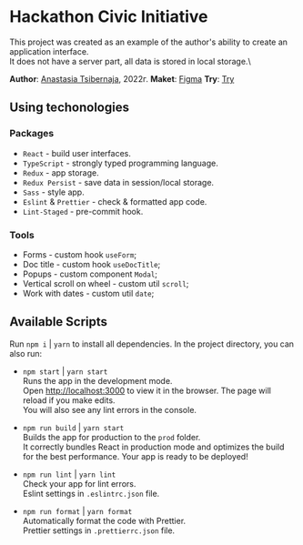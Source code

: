 # Hackathon Civic Initiative

This project was created as an example of the author's ability to create an application interface.\
It does not have a server part, all data is stored in local storage.\

**Author**: [Anastasia Tsibernaja](https://github.com/TsAnastasia), 2022г.
**Maket**: [Figma](https://www.figma.com/file/FOmKehLlw8bP4Jzm3R947E/Hackathon-2025?node-id=852%3A315)
**Try**: [Try](https://tsanastasia.github.io/hackathon-civic-initiatives)

## Using techonologies

### Packages

- `React` - build user interfaces.
- `TypeScript` - strongly typed programming language.
- `Redux` - app storage.
- `Redux Persist` - save data in session/local storage.
- `Sass` - style app.
- `Eslint` & `Prettier` - check & formatted app code.
- `Lint-Staged` - pre-commit hook.

### Tools

- Forms - custom hook `useForm`;
- Doc title - custom hook `useDocTitle`;
- Popups - custom component `Modal`;
- Vertical scroll on wheel - custom util `scroll`;
- Work with dates - custom util `date`;

## Available Scripts

Run `npm i` | `yarn` to install all dependencies.
In the project directory, you can also run:

- `npm start` | `yarn start`\
  Runs the app in the development mode.\
  Open [http://localhost:3000](http://localhost:3000) to view it in the browser.
  The page will reload if you make edits.\
  You will also see any lint errors in the console.

- `npm run build` | `yarn start`\
  Builds the app for production to the `prod` folder.\
  It correctly bundles React in production mode and optimizes the build for the best performance.
  Your app is ready to be deployed!

- `npm run lint` | `yarn lint` \
  Check your app for lint errors.\
  Eslint settings in `.eslintrc.json` file.

- `npm run format` | `yarn format` \
  Automatically format the code with Prettier.\
  Prettier settings in `.prettierrc.json` file.
